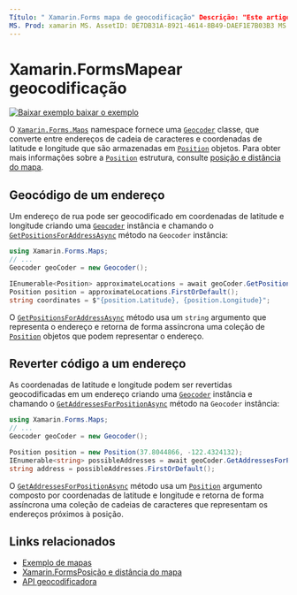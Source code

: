 ```yaml
---
Título: " Xamarin.Forms mapa de geocodificação" Descrição: "Este artigo explica como geocodificar e reverter dados de mapa de código, usando o Xamarin.Forms . Mapeia a classe geocodificadora ".
MS. Prod: xamarin MS. AssetID: DE7DB31A-8921-4614-8B49-DAEF1E7B03B3 MS. Technology: xamarin-Forms autor: davidbritch MS. Author: dabritch MS. Date: 10/22/2019 no-loc: [ Xamarin.Forms , Xamarin.Essentials ]
---
```


# <a name="xamarinforms-map-geocoding"></a>Xamarin.FormsMapear geocodificação

[![Baixar exemplo ](~/media/shared/download.png) baixar o exemplo](https://docs.microsoft.com/samples/xamarin/xamarin-forms-samples/workingwithmaps)

O [`Xamarin.Forms.Maps`](xref:Xamarin.Forms.Maps) namespace fornece uma [`Geocoder`](xref:Xamarin.Forms.Maps.Geocoder) classe, que converte entre endereços de cadeia de caracteres e coordenadas de latitude e longitude que são armazenadas em [`Position`](xref:Xamarin.Forms.Maps.Position) objetos. Para obter mais informações sobre a [`Position`](xref:Xamarin.Forms.Maps.Position) estrutura, consulte [posição e distância do mapa](position-distance.md).

## <a name="geocode-an-address"></a>Geocódigo de um endereço

Um endereço de rua pode ser geocodificado em coordenadas de latitude e longitude criando uma [`Geocoder`](xref:Xamarin.Forms.Maps.Geocoder) instância e chamando o [`GetPositionsForAddressAsync`](xref:Xamarin.Forms.Maps.Geocoder.GetPositionsForAddressAsync*) método na `Geocoder` instância:

```csharp
using Xamarin.Forms.Maps;
// ...
Geocoder geoCoder = new Geocoder();

IEnumerable<Position> approximateLocations = await geoCoder.GetPositionsForAddressAsync("Pacific Ave, San Francisco, California");
Position position = approximateLocations.FirstOrDefault();
string coordinates = $"{position.Latitude}, {position.Longitude}";
```

O [`GetPositionsForAddressAsync`](xref:Xamarin.Forms.Maps.Geocoder.GetPositionsForAddressAsync*) método usa um `string` argumento que representa o endereço e retorna de forma assíncrona uma coleção de [`Position`](xref:Xamarin.Forms.Maps.Position) objetos que podem representar o endereço.

## <a name="reverse-geocode-an-address"></a>Reverter código a um endereço

As coordenadas de latitude e longitude podem ser revertidas geocodificadas em um endereço criando uma [`Geocoder`](xref:Xamarin.Forms.Maps.Geocoder) instância e chamando o [`GetAddressesForPositionAsync`](xref:Xamarin.Forms.Maps.Geocoder.GetAddressesForPositionAsync*) método na `Geocoder` instância:

```csharp
using Xamarin.Forms.Maps;
// ...
Geocoder geoCoder = new Geocoder();

Position position = new Position(37.8044866, -122.4324132);
IEnumerable<string> possibleAddresses = await geoCoder.GetAddressesForPositionAsync(position);
string address = possibleAddresses.FirstOrDefault();
```

O [`GetAddressesForPositionAsync`](xref:Xamarin.Forms.Maps.Geocoder.GetAddressesForPositionAsync*) método usa um [`Position`](xref:Xamarin.Forms.Maps.Position) argumento composto por coordenadas de latitude e longitude e retorna de forma assíncrona uma coleção de cadeias de caracteres que representam os endereços próximos à posição.

## <a name="related-links"></a>Links relacionados

- [Exemplo de mapas](https://docs.microsoft.com/samples/xamarin/xamarin-forms-samples/workingwithmaps)
- [Xamarin.FormsPosição e distância do mapa](position-distance.md)
- [API geocodificadora](xref:Xamarin.Forms.Maps.Geocoder)
